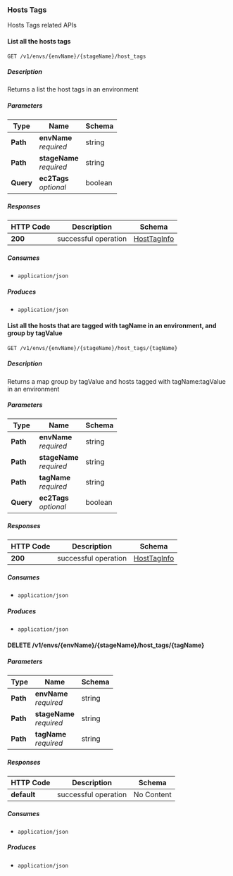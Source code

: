 ### Hosts Tags
Hosts Tags related APIs


<a name="get_10"></a>
#### List all the hosts tags
```
GET /v1/envs/{envName}/{stageName}/host_tags
```


##### Description
Returns a list the host tags in an environment


##### Parameters

|Type|Name|Schema|
|---|---|---|
|**Path**|**envName**  <br>*required*|string|
|**Path**|**stageName**  <br>*required*|string|
|**Query**|**ec2Tags**  <br>*optional*|boolean|


##### Responses

|HTTP Code|Description|Schema|
|---|---|---|
|**200**|successful operation|[HostTagInfo](#hosttaginfo)|


##### Consumes

* `application/json`


##### Produces

* `application/json`


<a name="get_11"></a>
#### List all the hosts that are tagged with tagName in an environment, and group by tagValue
```
GET /v1/envs/{envName}/{stageName}/host_tags/{tagName}
```


##### Description
Returns a map group by tagValue and hosts tagged with tagName:tagValue in an environment


##### Parameters

|Type|Name|Schema|
|---|---|---|
|**Path**|**envName**  <br>*required*|string|
|**Path**|**stageName**  <br>*required*|string|
|**Path**|**tagName**  <br>*required*|string|
|**Query**|**ec2Tags**  <br>*optional*|boolean|


##### Responses

|HTTP Code|Description|Schema|
|---|---|---|
|**200**|successful operation|[HostTagInfo](#hosttaginfo)|


##### Consumes

* `application/json`


##### Produces

* `application/json`


<a name="removehosttags"></a>
#### DELETE /v1/envs/{envName}/{stageName}/host_tags/{tagName}

##### Parameters

|Type|Name|Schema|
|---|---|---|
|**Path**|**envName**  <br>*required*|string|
|**Path**|**stageName**  <br>*required*|string|
|**Path**|**tagName**  <br>*required*|string|


##### Responses

|HTTP Code|Description|Schema|
|---|---|---|
|**default**|successful operation|No Content|


##### Consumes

* `application/json`


##### Produces

* `application/json`


<a name="hosts-and-systems_resource"></a>
